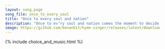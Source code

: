 ```yaml
---
layout: song_page
song_file: once_to_every_soul
title: "Once to every soul and nation"
description: "Once to ev’ry soul and nation comes the moment to decide, in the strife of truth with falsehood, for the good or evil side;  Then to side with truth i... english secular 4part textbyother chords"
image: https://github.com/kenanbit/hymn-singer/releases/latest/download/once_to_every_soul-trad.png
---
```


{% include choice_and_music.html %}